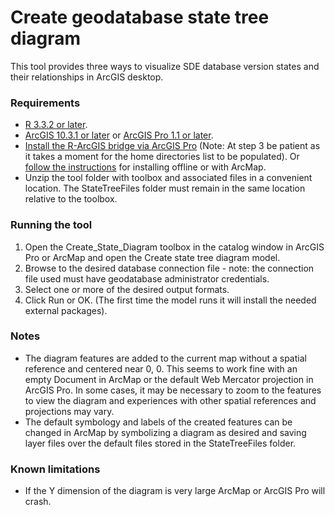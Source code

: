 # Create geodatabase state tree diagram
This tool provides three ways to visualize SDE database version states and their relationships in ArcGIS desktop.
### Requirements
* [R 3.3.2 or later](http://cran.cnr.berkeley.edu/bin/windows/base/).
* [ArcGIS 10.3.1 or later](http://desktop.arcgis.com/en/desktop/) or [ArcGIS Pro 1.1 or later](http://pro.arcgis.com/en/pro-app/).
* [Install the R-ArcGIS bridge via ArcGIS Pro](https://learn.arcgis.com/en/projects/analyze-crime-using-statistics-and-the-r-arcgis-bridge/lessons/install-the-r-arcgis-bridge-and-start-statistical-analysis.htm#ESRI_SECTION1_D4D9FAD231DC4FA287EECCBEC4A11723) (Note: At step 3 be patient as it takes a moment for the home directories list to be populated).  Or [follow the instructions](https://github.com/R-ArcGIS/r-bridge-install) for installing offline or with ArcMap.
* Unzip the tool folder with toolbox and associated files in a convenient location.  The StateTreeFiles folder must remain in the same location relative to the toolbox.
### Running the tool
1. Open the Create_State_Diagram toolbox in the catalog window in ArcGIS Pro or ArcMap and open the Create state tree diagram model.
2. Browse to the desired database connection file - note: the connection file used must have geodatabase administrator credentials.
3. Select one or more of the desired output formats.
4. Click Run or OK.  (The first time the model runs it will install the needed external packages).
### Notes
* The diagram features are added to the current map without a spatial reference and centered near 0, 0.  This seems to work fine with an empty Document in ArcMap or the default Web Mercator projection in ArcGIS Pro.  In some cases, it may be necessary to zoom to the features to view the diagram and experiences with other spatial references and projections may vary.
* The default symbology and labels of the created features can be changed in ArcMap by symbolizing a diagram as desired and saving layer files over the default files stored in the StateTreeFiles folder.
### Known limitations
* If the Y dimension of the diagram is very large ArcMap or ArcGIS Pro will crash.
